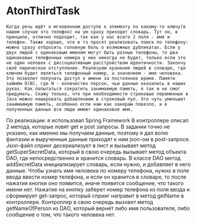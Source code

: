 # AtonThirdTask

    Когда речь идёт о мгновенном доступе к элементу по какому-то ключу(в нашем случае это телефон) на ум сразу приходит словарь. Тут он, в принципе, отлично подходит, так как у нас всего 2 поля - имя и телефон. Также хорошо, что в тз просят реализовать поиск по телефону: можно сразу отбросить головную боль о возможных дубликатах. Если у двух людей с одинаковым именем могут быть разные телефоны, то два одинаковых телефонных номера у них никогда не будет, только если это не один человек с диссоциативным расстройством идентичности. Закончу своё лирическое отступление. Реализуем хранение людей в словаре, где ключом будет являться телефонный номер, а значением - имя человека. Это позволит получать доступ к имени за постоянное время. Памяти займём O(N), где N - количество персон, чьи данные оказались в наших руках. Как попытаться сократить занимаемую память, я так и не смог придумать. Скажу только, что при необходимости строковые переменные в Java можно кешировать добавлением в строковый пул. Это чуть уменьшит занимаемую память, особенно если нам как хакерам повезло, и в полученных данных все люди имеют одинаковое имя.

По реализации: я использовал Spring Framework
В контроллере описал 2 метода, которые ловят get и post запросы. В задании точно не указано, как именно мы получаем данные, поэтому я дал волю фантазии и вырученные данные приходят к нам json-ом в post-запросе. Json-файл спринг десериализует в лист и вызывает метод getSuperSecretData, который в свою очередь вызывает метод объекта DAO, где непосредственно и хранится словарь. В классе DAO метод addSecretData инициализирует словарь, если нужно, и добавляет в него данные. 
Чтобы узнать имя человека по номеру телефона, нужно в поле ввода ввести номер телефона, и если он хранится в словаре, то после нажатия кнопки оно появится, иначе появится сообщение, что такого имени нет. Нажатие на кнопку заберет номер телефона из поля ввода и сформирует get-запрос, который спринг направит в метод getName в контроллере. Контроллер в свою очередь вызовет метод getNameOfPerson из DAO, который вернёт либо имя пользователя, либо сообщение о том, что такого человека нет.
